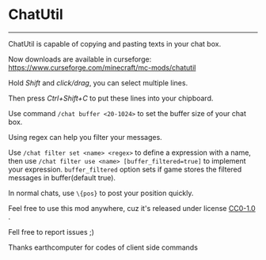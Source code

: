 # ChatUtil

-----------------------------------
ChatUtil is capable of copying and pasting texts in your chat
 box.
 
Now downloads are available in curseforge: https://www.curseforge.com/minecraft/mc-mods/chatutil
 
Hold *Shift* and *click/drag*, you can select multiple lines.

Then press *Ctrl+Shift+C* to put these lines into your chipboard.

Use command `/chat buffer <20-1024>` to set the buffer size of your chat box.

Using regex can help you filter your messages.

Use `/chat filter set <name> <regex>` to define a expression with a name, then use `/chat filter use <name> [buffer_filtered=true]` to implement your expression. `buffer_filtered` option sets if game stores the filtered messages in buffer(default true).

In normal chats, use `\{pos}` to post your position quickly.

Feel free to use this mod anywhere, cuz it's released under license [CC0-1.0](./LICENSE) .

Fell free to report issues ;)

Thanks earthcomputer for codes of client side commands
